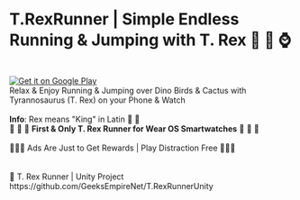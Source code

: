 # T.RexRunner | Simple Endless Running &amp; Jumping with T. Rex 🦖 📱 ⌚ <br/>
<br/>
<a href='https://play.google.com/store/apps/details?id=net.geekstools.trexrunner&pcampaignid=MKT-Other-global-all-co-prtnr-py-PartBadge-Mar2515-1'><img alt='Get it on Google Play' src='https://play.google.com/intl/en_gb/badges/images/generic/en_badge_web_generic.png'/></a>
<br />
Relax & Enjoy Running & Jumping over Dino Birds & Cactus with Tyrannosaurus (T. Rex) on your Phone & Watch
<br/>
<br/>
<b>Info</b>: Rex means "King" in Latin 🦖 👑
<br/>
🔅 🔅 🔆 <b>First & Only T. Rex Runner for Wear OS Smartwatches</b> 🔆 🔅 🔅
<br/>
<br/>
💎💎💎 Ads Are Just to Get Rewards | Play Distraction Free 💎💎💎
<br/>
<br/>
<br/>
🦖 T. Rex Runner | Unity Project
https://github.com/GeeksEmpireNet/T.RexRunnerUnity
